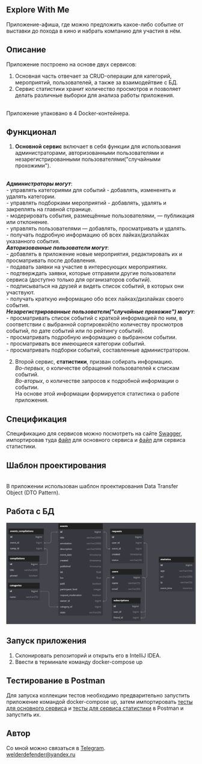 ## Explore With Me
Приложение-афиша, где можно предложить какое-либо событие от выставки до похода в кино и набрать компанию для участия в нём.

## Описание
Приложение построено на основе двух сервисов:
1. Основная часть отвечает за CRUD-операции для категорий, мероприятий, пользователей, а также за взаимодейтвие с БД.
2. Сервис статистики хранит количество просмотров и позволяет делать различные выборки для анализа работы приложения.

<br>Приложение упаковано в 4 Docker-контейнера.

## Функционал

1. **Основной сервис** включает в себя функции для использования администраторами, авторизованными 
пользователями и незарегистрированными пользователями("случайными прохожими").

<br> *__Администраторы могут__*:
<br>- управлять категориями для событий - добавлять, измененять и удалять категории.
<br>- управлять подборками мероприятий - добавлять, удалять и закреплять на главной странице.
<br>- модерировать события, размещённые пользователями, — публикация или отклонение.
<br>- управлять пользователями — добавлять, просматривать и удалять.
<br>- получать подробную информацию об всех лайках/дизлайках указанного события.
<br> **_Авторизованные пользователи могут_**:
<br>- добавлять в приложение новые мероприятия, редактировать их и просматривать после добавления.
<br>- подавать заявки на участие в интересующих мероприятиях.
<br>- подтверждать заявки, которые отправили другие пользователи сервиса (доступно только для 
организаторов событий).
<br>- подписываться на друзей и видеть список событий, в которых они участвуют.
<br>- получать краткую информацию обо всех лайках/дизлайках своего события.
<br> **_Незарегистрированные пользователи("случайные прохожие") могут_**:
<br>- просматривать список событий с краткой информацией по ним, в соответствии с выбранной 
сортировкой(по количеству просмотров событий, по дате событий или по рейтингу событий).
<br>- просматривать подробную информацию о выбранном событии.
<br>- просматривать все имеющиеся категории событий.
<br>- просматривать подборки событий, составленные администратором.


2. Второй сервис, **статистики**, призван собирать информацию. 
<br> _Во-первых_, о количестве обращений 
пользователей к спискам событий.
<br> _Во-вторых_, о количестве запросов к подробной информации 
о событии. 
<br> На основе этой информации формируется статистика о работе приложения.

## Спецификация

Спецификацию для сервисов можно посмотреть на сайте [Swagger](https://editor-next.swagger.io/), 
импортировав туда [файл](https://github.com/welderdefender/explore-with-me/blob/main/postman-and-api-specs/ewm-main-service-api.json) для основного сервиса 
и [файл](https://github.com/welderdefender/explore-with-me/blob/main/postman-and-api-specs/ewm-stats-service-api.json) для сервиса статистики.

## Шаблон проектирования

<br> В приложении использован шаблон проектирования Data Transfer Object (DTO Pattern).

## Работа с БД
![This is an image](er-diagram.png)

## Запуск приложения
1. Склонировать репозиторий и открыть его в IntelliJ IDEA.
2. Ввести в терминале команду docker-compose up

## Тестирование в Postman
Для запуска коллекции тестов необходимо предварительно запустить приложение командой docker-compose up, затем импортировать [тесты для основного сервиса](https://github.com/welderdefender/explore-with-me/blob/main/postman-and-api-specs/ewm-main-service.json) и [тесты для сервиса статистики](https://github.com/welderdefender/explore-with-me/blob/main/postman-and-api-specs/ewm-stat-service.json) в Postman и запустить их.

## Автор
Со мной можно связаться в [Telegram](https://t.me/welderdefender).
<br>welderdefender@yandex.ru
